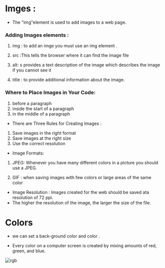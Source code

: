# Imges :

* The "img"element is used to add images to a
web page.


### Adding Images elements :

1. img :  to add an imge you must use an img element .

1. src :This tells the browser where it can find the image file

1. alt: s provides a text description of the image which describes the image if you cannot see it

1. title : to provide additional information about the image. 


### Where to Place Images in Your Code:

1. before a paragraph 
1. inside the start of a paragraph 
1. in the middle of a paragraph

 
* There are Three Rules for Creating Images :

 1.  Save images in the right format
 1.  Save images at the right size
 1.  Use the correct resolution


 *  Image Formats: 


 1.  JPEG: Whenever you have many different colors in a picture you should use a JPEG.

 1. GIF : when saving images with few colors or large areas of the same color


 * Image Resolution : Images created for the web should be saved ata resolution of 72 ppi.
  * The higher the resolution of the image, the larger the size of the file.


# Colors 

* we can set a back-ground color and color .

* Every color on a computer screen is created by mixing amounts of red, green, and blue.

![rgb](https://cdn.educba.com/academy/wp-content/uploads/2019/05/RGB-Color-Model.jpg)




